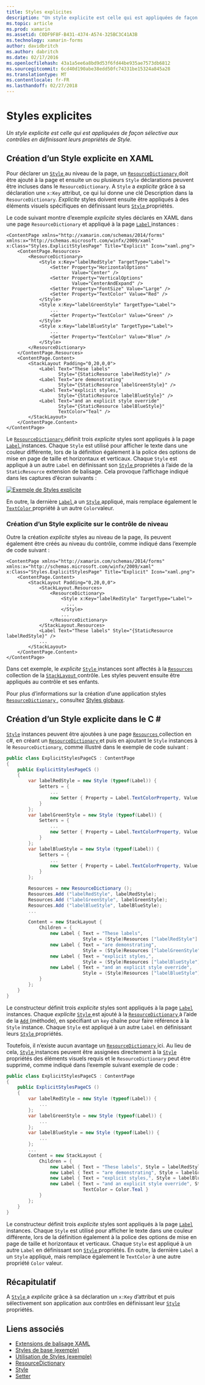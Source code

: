 ```yaml
---
title: Styles explicites
description: "Un style explicite est celle qui est appliquées de façon sélective aux contrôles en définissant leurs propriétés de Style."
ms.topic: article
ms.prod: xamarin
ms.assetid: C0DF9F8F-B431-4374-A574-325BC3C41A3B
ms.technology: xamarin-forms
author: davidbritch
ms.author: dabritch
ms.date: 02/17/2016
ms.openlocfilehash: 43a1a5ee6a8bd9d53f6fd44be935ae7573db6812
ms.sourcegitcommit: 6cd40d190abe38edd50fc74331be15324a845a28
ms.translationtype: MT
ms.contentlocale: fr-FR
ms.lasthandoff: 02/27/2018
---
```

# <a name="explicit-styles"></a>Styles explicites

_Un style explicite est celle qui est appliquées de façon sélective aux contrôles en définissant leurs propriétés de Style._

## <a name="creating-an-explicit-style-in-xaml"></a>Création d’un Style explicite en XAML

Pour déclarer un [ `Style` ](https://developer.xamarin.com/api/type/Xamarin.Forms.Style/) au niveau de la page, un [ `ResourceDictionary` ](https://developer.xamarin.com/api/type/Xamarin.Forms.ResourceDictionary/) doit être ajouté à la page et ensuite un ou plusieurs `Style` déclarations peuvent être incluses dans le `ResourceDictionary`. A `Style` a *explicite* grâce à sa déclaration une `x:Key` attribut, ce qui lui donne une clé Description dans la `ResourceDictionary`. *Explicite* styles doivent ensuite être appliqués à des éléments visuels spécifiques en définissant leurs [ `Style` ](https://developer.xamarin.com/api/property/Xamarin.Forms.VisualElement.Style/) propriétés.

Le code suivant montre d’exemple *explicite* styles déclarés en XAML dans une page `ResourceDictionary` et appliqué à la page [ `Label` ](https://developer.xamarin.com/api/type/Xamarin.Forms.Label/) instances :

```xaml
<ContentPage xmlns="http://xamarin.com/schemas/2014/forms" xmlns:x="http://schemas.microsoft.com/winfx/2009/xaml" x:Class="Styles.ExplicitStylesPage" Title="Explicit" Icon="xaml.png">
    <ContentPage.Resources>
        <ResourceDictionary>
            <Style x:Key="labelRedStyle" TargetType="Label">
                <Setter Property="HorizontalOptions"
                        Value="Center" />
                <Setter Property="VerticalOptions"
                        Value="CenterAndExpand" />
                <Setter Property="FontSize" Value="Large" />
                <Setter Property="TextColor" Value="Red" />
            </Style>
            <Style x:Key="labelGreenStyle" TargetType="Label">
                ...
                <Setter Property="TextColor" Value="Green" />
            </Style>
            <Style x:Key="labelBlueStyle" TargetType="Label">
                ...
                <Setter Property="TextColor" Value="Blue" />
            </Style>
        </ResourceDictionary>
    </ContentPage.Resources>
    <ContentPage.Content>
        <StackLayout Padding="0,20,0,0">
            <Label Text="These labels"
                   Style="{StaticResource labelRedStyle}" />
            <Label Text="are demonstrating"
                   Style="{StaticResource labelGreenStyle}" />
            <Label Text="explicit styles,"
                   Style="{StaticResource labelBlueStyle}" />
            <Label Text="and an explicit style override"
                   Style="{StaticResource labelBlueStyle}"
                   TextColor="Teal" />
        </StackLayout>
    </ContentPage.Content>
</ContentPage>
```

Le [ `ResourceDictionary` ](https://developer.xamarin.com/api/type/Xamarin.Forms.ResourceDictionary/) définit trois *explicite* styles sont appliqués à la page [ `Label` ](https://developer.xamarin.com/api/type/Xamarin.Forms.Label/) instances. Chaque `Style` est utilisé pour afficher le texte dans une couleur différente, lors de la définition également à la police des options de mise en page de taille et horizontaux et verticaux. Chaque `Style` est appliqué à un autre `Label` en définissant son [ `Style` ](https://developer.xamarin.com/api/property/Xamarin.Forms.VisualElement.Style/) propriétés à l’aide de la `StaticResource` extension de balisage. Cela provoque l’affichage indiqué dans les captures d’écran suivants :

[![](explicit-images/explicit-styles.png "Exemple de Styles explicite")](explicit-images/explicit-styles-large.png "exemple de Styles explicite")

En outre, la dernière [ `Label` ](https://developer.xamarin.com/api/type/Xamarin.Forms.Label/) a un [ `Style` ](https://developer.xamarin.com/api/type/Xamarin.Forms.Style/) appliqué, mais remplace également le [ `TextColor` ](https://developer.xamarin.com/api/property/Xamarin.Forms.Label.TextColor/) propriété à un autre `Color`valeur.

### <a name="creating-an-explicit-style-at-the-control-level"></a>Création d’un Style explicite sur le contrôle de niveau

Outre la création *explicite* styles au niveau de la page, ils peuvent également être créés au niveau du contrôle, comme indiqué dans l’exemple de code suivant :

```xaml
<ContentPage xmlns="http://xamarin.com/schemas/2014/forms" xmlns:x="http://schemas.microsoft.com/winfx/2009/xaml" x:Class="Styles.ExplicitStylesPage" Title="Explicit" Icon="xaml.png">
    <ContentPage.Content>
        <StackLayout Padding="0,20,0,0">
            <StackLayout.Resources>
                <ResourceDictionary>
                    <Style x:Key="labelRedStyle" TargetType="Label">
                      ...
                    </Style>
                    ...
                </ResourceDictionary>
            </StackLayout.Resources>
            <Label Text="These labels" Style="{StaticResource labelRedStyle}" />
            ...
        </StackLayout>
    </ContentPage.Content>
</ContentPage>
```

Dans cet exemple, le *explicite* [ `Style` ](https://developer.xamarin.com/api/type/Xamarin.Forms.Style/) instances sont affectés à la [ `Resources` ](https://developer.xamarin.com/api/property/Xamarin.Forms.VisualElement.Resources/) collection de la [ `StackLayout` ](https://developer.xamarin.com/api/type/Xamarin.Forms.StackLayout/) contrôle. Les styles peuvent ensuite être appliqués au contrôle et ses enfants.

Pour plus d’informations sur la création d’une application styles [ `ResourceDictionary` ](https://developer.xamarin.com/api/type/Xamarin.Forms.ResourceDictionary/), consultez [Styles globaux](~/xamarin-forms/user-interface/styles/application.md).

## <a name="creating-an-explicit-style-in-c35"></a>Création d’un Style explicite dans le C &#35;

[`Style`](https://developer.xamarin.com/api/type/Xamarin.Forms.Style/) instances peuvent être ajoutées à une page [ `Resources` ](https://developer.xamarin.com/api/property/Xamarin.Forms.VisualElement.Resources/) collection en c#, en créant un [ `ResourceDictionary` ](https://developer.xamarin.com/api/type/Xamarin.Forms.ResourceDictionary/)et puis en ajoutant le `Style` instances à le `ResourceDictionary`, comme illustré dans le exemple de code suivant :

```csharp
public class ExplicitStylesPageCS : ContentPage
{
    public ExplicitStylesPageCS ()
    {
        var labelRedStyle = new Style (typeof(Label)) {
            Setters = {
                ...
                new Setter { Property = Label.TextColorProperty, Value = Color.Red  }
            }
        };
        var labelGreenStyle = new Style (typeof(Label)) {
            Setters = {
                ...
                new Setter { Property = Label.TextColorProperty, Value = Color.Green }
            }
        };
        var labelBlueStyle = new Style (typeof(Label)) {
            Setters = {
                ...
                new Setter { Property = Label.TextColorProperty, Value = Color.Blue }
            }
        };

        Resources = new ResourceDictionary ();
        Resources.Add ("labelRedStyle", labelRedStyle);
        Resources.Add ("labelGreenStyle", labelGreenStyle);
        Resources.Add ("labelBlueStyle", labelBlueStyle);
        ...

        Content = new StackLayout {
            Children = {
                new Label { Text = "These labels",
                            Style = (Style)Resources ["labelRedStyle"] },
                new Label { Text = "are demonstrating",
                            Style = (Style)Resources ["labelGreenStyle"] },
                new Label { Text = "explicit styles,",
                            Style = (Style)Resources ["labelBlueStyle"] },
                new Label { Text = "and an explicit style override",
                            Style = (Style)Resources ["labelBlueStyle"], TextColor = Color.Teal }
            }
        };
    }
}
```

Le constructeur définit trois *explicite* styles sont appliqués à la page [ `Label` ](https://developer.xamarin.com/api/type/Xamarin.Forms.Label/) instances. Chaque *explicite* [ `Style` ](https://developer.xamarin.com/api/type/Xamarin.Forms.Style/) est ajouté à la [ `ResourceDictionary` ](https://developer.xamarin.com/api/type/Xamarin.Forms.ResourceDictionary/) à l’aide de la [ `Add` ](https://developer.xamarin.com/api/member/Xamarin.Forms.ResourceDictionary.Add/p/System.String/System.Object/) (méthode), en spécifiant un `key` chaîne pour faire référence à la `Style` instance. Chaque `Style` est appliqué à un autre `Label` en définissant leurs [ `Style` ](https://developer.xamarin.com/api/property/Xamarin.Forms.VisualElement.Style/) propriétés.

Toutefois, il n’existe aucun avantage un [ `ResourceDictionary` ](https://developer.xamarin.com/api/type/Xamarin.Forms.ResourceDictionary/) ici. Au lieu de cela, [ `Style` ](https://developer.xamarin.com/api/type/Xamarin.Forms.Style/) instances peuvent être assignées directement à la [ `Style` ](https://developer.xamarin.com/api/property/Xamarin.Forms.VisualElement.Style/) propriétés des éléments visuels requis et le `ResourceDictionary` peut être supprimé, comme indiqué dans l’exemple suivant exemple de code :

```csharp
public class ExplicitStylesPageCS : ContentPage
{
    public ExplicitStylesPageCS ()
    {
        var labelRedStyle = new Style (typeof(Label)) {
            ...
        };
        var labelGreenStyle = new Style (typeof(Label)) {
            ...
        };
        var labelBlueStyle = new Style (typeof(Label)) {
            ...
        };
        ...
        Content = new StackLayout {
            Children = {
                new Label { Text = "These labels", Style = labelRedStyle },
                new Label { Text = "are demonstrating", Style = labelGreenStyle },
                new Label { Text = "explicit styles,", Style = labelBlueStyle },
                new Label { Text = "and an explicit style override", Style = labelBlueStyle,
                            TextColor = Color.Teal }
            }
        };
    }
}
```

Le constructeur définit trois *explicite* styles sont appliqués à la page [ `Label` ](https://developer.xamarin.com/api/type/Xamarin.Forms.Label/) instances. Chaque `Style` est utilisé pour afficher le texte dans une couleur différente, lors de la définition également à la police des options de mise en page de taille et horizontaux et verticaux. Chaque `Style` est appliqué à un autre `Label` en définissant son [ `Style` ](https://developer.xamarin.com/api/property/Xamarin.Forms.VisualElement.Style/) propriétés. En outre, la dernière `Label` a un `Style` appliqué, mais remplace également le `TextColor` à une autre propriété `Color` valeur.

## <a name="summary"></a>Récapitulatif

A [ `Style` ](https://developer.xamarin.com/api/type/Xamarin.Forms.Style/) a *explicite* grâce à sa déclaration un `x:Key` d’attribut et puis sélectivement son application aux contrôles en définissant leur [ `Style` ](https://developer.xamarin.com/api/property/Xamarin.Forms.VisualElement.Style/) propriétés.



## <a name="related-links"></a>Liens associés

- [Extensions de balisage XAML](~/xamarin-forms/xaml/xaml-basics/xaml-markup-extensions.md)
- [Styles de base (exemple)](https://developer.xamarin.com/samples/xamarin-forms/UserInterface/Styles/BasicStyles/)
- [Utilisation de Styles (exemple)](https://developer.xamarin.com/samples/xamarin-forms/WorkingWithStyles/)
- [ResourceDictionary](https://developer.xamarin.com/api/type/Xamarin.Forms.ResourceDictionary/)
- [Style](https://developer.xamarin.com/api/type/Xamarin.Forms.Style/)
- [Setter](https://developer.xamarin.com/api/type/Xamarin.Forms.Setter/)
